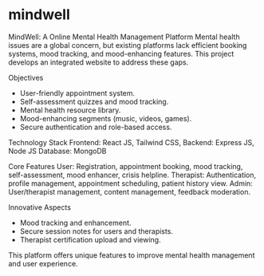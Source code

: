 # mindwell
MindWell: A Online Mental Health Management Platform
Mental health issues are a global concern, but existing platforms lack efficient booking systems, mood tracking, and mood-enhancing features. This project develops an integrated website to address these gaps.

 Objectives
- User-friendly appointment system.
- Self-assessment quizzes and mood tracking.
- Mental health resource library.
- Mood-enhancing segments (music, videos, games).
- Secure authentication and role-based access.

Technology Stack
Frontend:  React JS, Tailwind CSS,
Backend: Express JS, Node JS
Database: MongoDB

Core Features
User: Registration, appointment booking, mood tracking, self-assessment, mood enhancer, crisis helpline.
Therapist: Authentication, profile management, appointment scheduling, patient history view.
Admin: User/therapist management, content management, feedback moderation.

 Innovative Aspects
- Mood tracking and enhancement.
- Secure session notes for users and therapists.
- Therapist certification upload and viewing.

This platform offers unique features to improve mental health management and user experience.
